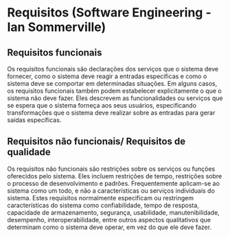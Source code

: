 # Requisitos (Software Engineering - Ian Sommerville)

## Requisitos funcionais

Os requisitos funcionais são declarações dos serviços que o sistema deve fornecer, como o sistema deve reagir a entradas específicas e como o sistema deve se comportar em determinadas situações. Em alguns casos, os requisitos funcionais também podem estabelecer explicitamente o que o sistema não deve fazer. Eles descrevem as funcionalidades ou serviços que se espera que o sistema forneça aos seus usuários, especificando transformações que o sistema deve realizar sobre as entradas para gerar saídas específicas.

## Requisitos não funcionais/ Requisitos de qualidade

Os requisitos não funcionais são restrições sobre os serviços ou funções oferecidos pelo sistema. Eles incluem restrições de tempo, restrições sobre o processo de desenvolvimento e padrões. Frequentemente aplicam-se ao sistema como um todo, e não a características ou serviços individuais do sistema. Estes requisitos normalmente especificam ou restringem características do sistema como confiabilidade, tempo de resposta, capacidade de armazenamento, segurança, usabilidade, manutenibilidade, desempenho, interoperabilidade, entre outros aspectos qualitativos que determinam como o sistema deve operar, em vez do que ele deve fazer.


